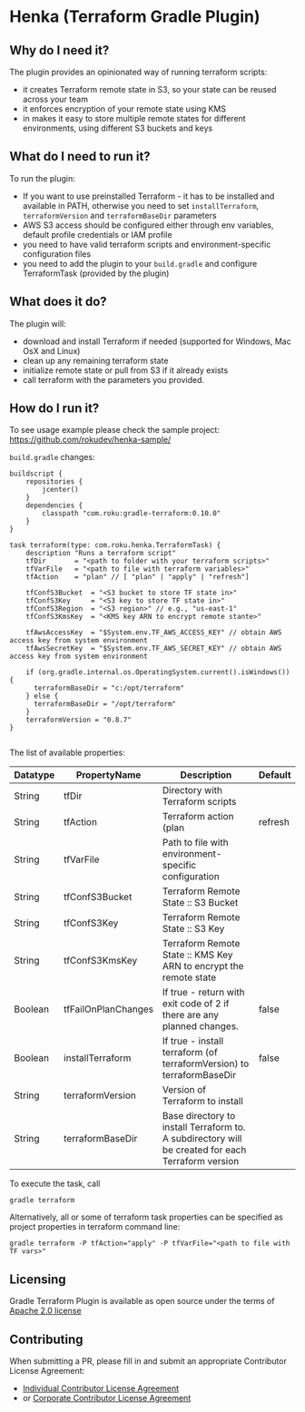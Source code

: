 # Henka (Terraform Gradle Plugin)

## Why do I need it? 

The plugin provides an opinionated way of running terraform scripts:
* it creates Terraform remote state in S3, so your state can be reused across your team
* it enforces encryption of your remote state using KMS
* in makes it easy to store multiple remote states for different environments, using different S3 buckets and keys

## What do I need to run it?

To run the plugin:
* If you want to use preinstalled Terraform - it has to be installed and available in PATH, otherwise you need to set
`installTerraform`, `terraformVersion` and `terraformBaseDir` parameters
* AWS S3 access should be configured either through env variables, default profile credentials or IAM profile
* you need to have valid terraform scripts and environment-specific configuration files
* you need to add the plugin to your `build.gradle` and configure TerraformTask (provided by the plugin)

## What does it do?

The plugin will:
* download and install Terraform if needed (supported for Windows, Mac OsX and Linux)
* clean up any remaining terraform state
* initialize remote state or pull from S3 if it already exists
* call terraform with the parameters you provided.

## How do I run it?

To see usage example please check the sample project: https://github.com/rokudev/henka-sample/

`build.gradle` changes:

```
buildscript {
    repositories {
        jcenter()
    }
    dependencies {
        classpath "com.roku:gradle-terraform:0.10.0"
    }
}

task terraform(type: com.roku.henka.TerraformTask) {
    description "Runs a terraform script"
    tfDir       = "<path to folder with your terraform scripts>"
    tfVarFile   = "<path to file with terraform variables>"
    tfAction    = "plan" // [ "plan" | "apply" | "refresh"]

    tfConfS3Bucket  = "<S3 bucket to store TF state in>"
    tfConfS3Key     = "<S3 key to store TF state in>"
    tfConfS3Region  = "<S3 region>" // e.g., "us-east-1"
    tfConfS3KmsKey  = "<KMS key ARN to encrypt remote stante>"

    tfAwsAccessKey  = "$System.env.TF_AWS_ACCESS_KEY" // obtain AWS access key from system environment
    tfAwsSecretKey  = "$System.env.TF_AWS_SECRET_KEY" // obtain AWS access key from system environment
    
    if (org.gradle.internal.os.OperatingSystem.current().isWindows()) {
      terraformBaseDir = "c:/opt/terraform"
    } else {
      terraformBaseDir = "/opt/terraform"
    }
    terraformVersion = "0.8.7"
}


```

The list of available properties:

|Datatype   |PropertyName           |Description                                                                | Default |
|---|---|---|---|
|String     |tfDir                  |Directory with Terraform scripts                                           | | 
|String     |tfAction               |Terraform action (plan|refresh|apply)                                      | |
|String     |tfVarFile              |Path to file with environment-specific configuration                       | |
|String     |tfConfS3Bucket         |Terraform Remote State :: S3 Bucket                                        | |
|String     |tfConfS3Key            |Terraform Remote State :: S3 Key                                           | |
|String     |tfConfS3KmsKey         |Terraform Remote State :: KMS Key ARN to encrypt the remote state          | |
|Boolean    |tfFailOnPlanChanges    |If true - return with exit code of 2 if there are any planned changes.     | false |
|Boolean    |installTerraform       |If true - install terraform (of terraformVersion) to terraformBaseDir      | false |
|String     |terraformVersion       |Version of Terraform to install                                            | |
|String     |terraformBaseDir       |Base directory to install Terraform to. A subdirectory will be created for each Terraform version | | 
     

To execute the task, call

```
gradle terraform
```

Alternatively, all or some of terraform task properties can be specified as project properties in terraform command line:

```
gradle terraform -P tfAction="apply" -P tfVarFile="<path to file with TF vars>"

```

## Licensing

Gradle Terraform Plugin is available as open source under the terms of [Apache 2.0 license](http://www.apache.org/licenses/LICENSE-2.0.txt) 

## Contributing

When submitting a PR, please fill in and submit an appropriate Contributor License Agreement:
* [Individual Contributor License Agreement](https://raw.githubusercontent.com/rokudev/henka-sample/master/Roku%20ICLA.txt)
* or [Corporate Contributor License Agreement](https://raw.githubusercontent.com/rokudev/henka/master/Roku%20CCLA.txt)
